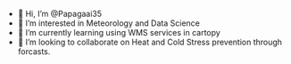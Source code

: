 - 👋 Hi, I’m @Papagaai35
- 👀 I’m interested in Meteorology and Data Science
- 🌱 I’m currently learning using WMS services in cartopy
- 💞️ I’m looking to collaborate on Heat and Cold Stress prevention through forcasts.

<!---
Papagaai35/Papagaai35 is a ✨ special ✨ repository because its `README.md` (this file) appears on your GitHub profile.
You can click the Preview link to take a look at your changes.
--->
